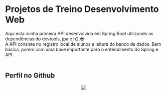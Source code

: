 # Projetos de Treino Desenvolvimento Web
Aqui esta minha primeira API desenvolvida em Spring Boot utilizando as dependências do devtools, jpa e h2.:sunglasses: \
A API consiste no registro local de alunos e leitura do banco de dados. Bem básica, porém com uma base importante para o entendimento do Spring e API.  
&nbsp;&nbsp;&nbsp;&nbsp;&nbsp;&nbsp;&nbsp;&nbsp;&nbsp;&nbsp;&nbsp;&nbsp;&nbsp;&nbsp;&nbsp;&nbsp;&nbsp;&nbsp;&nbsp;&nbsp;

## Perfil no Github

<p align="center">
    <a href="https://github.com/CMLeonardo">
        <img  src="https://img.shields.io/badge/GitHub-100000?style=for-the-badge&logo=github&logoColor=white&link=https://https://github.com/CMLeonardo">
    </a>
